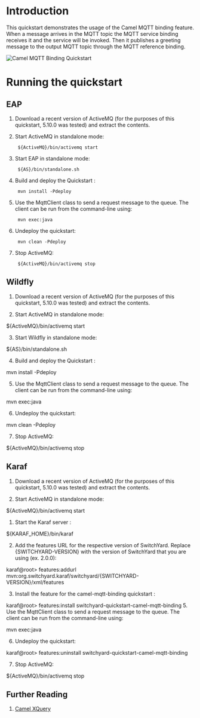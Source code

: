 Introduction
============
This quickstart demonstrates the usage of the Camel MQTT binding feature. When a message arrives
in the MQTT topic the MQTT service binding receives it and the service will be invoked. Then it
publishes a greeting message to the output MQTT topic through the MQTT reference binding.

![Camel MQTT Binding Quickstart](https://github.com/jboss-switchyard/quickstarts/raw/master/camel-mqtt-binding/camel-mqtt-binding.jpg)

Running the quickstart
======================


EAP
----------
1. Download a recent version of ActiveMQ (for the purposes of this quickstart, 5.10.0 was tested) and extract the contents. 

2. Start ActiveMQ in standalone mode:

        ${ActiveMQ}/bin/activemq start

3. Start EAP in standalone mode:

        ${AS}/bin/standalone.sh

4. Build and deploy the Quickstart :

        mvn install -Pdeploy

5. Use the MqttClient class to send a request message to the queue.  The client can be
   run from the command-line using:

        mvn exec:java

6. Undeploy the quickstart:

        mvn clean -Pdeploy

7. Stop ActiveMQ:

        ${ActiveMQ}/bin/activemq stop


Wildfly
----------
1. Download a recent version of ActiveMQ (for the purposes of this quickstart, 5.10.0 was tested) and extract the contents. 

2. Start ActiveMQ in standalone mode:

${ActiveMQ}/bin/activemq start

3. Start Wildfly in standalone mode:

${AS}/bin/standalone.sh

4. Build and deploy the Quickstart :

mvn install -Pdeploy

5. Use the MqttClient class to send a request message to the queue.  The client can be
run from the command-line using:

mvn exec:java

6. Undeploy the quickstart:

mvn clean -Pdeploy

7. Stop ActiveMQ:

${ActiveMQ}/bin/activemq stop


Karaf
----------
1. Download a recent version of ActiveMQ (for the purposes of this quickstart, 5.10.0 was tested) and extract the contents. 

2. Start ActiveMQ in standalone mode:

${ActiveMQ}/bin/activemq start

1. Start the Karaf server :

${KARAF_HOME}/bin/karaf

2. Add the features URL for the respective version of SwitchYard.   Replace {SWITCHYARD-VERSION}
with the version of SwitchYard that you are using (ex. 2.0.0): 

karaf@root> features:addurl mvn:org.switchyard.karaf/switchyard/{SWITCHYARD-VERSION}/xml/features

3. Install the feature for the camel-mqtt-binding quickstart :

karaf@root> features:install switchyard-quickstart-camel-mqtt-binding
5. Use the MqttClient class to send a request message to the queue.  The client can be
run from the command-line using:

mvn exec:java

6. Undeploy the quickstart:

karaf@root> features:uninstall switchyard-quickstart-camel-mqtt-binding

7. Stop ActiveMQ:

${ActiveMQ}/bin/activemq stop


## Further Reading

1. [Camel XQuery](http://camel.apache.org/mqtt.html)
